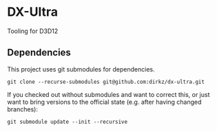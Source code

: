 # DX-Ultra

Tooling for D3D12

## Dependencies

This project uses git submodules for dependencies.

```
git clone --recurse-submodules git@github.com:dirkz/dx-ultra.git
```

If you checked out without submodules and want to correct this, or just want
to bring versions to the official state (e.g. after having changed branches):

```
git submodule update --init --recursive
```
